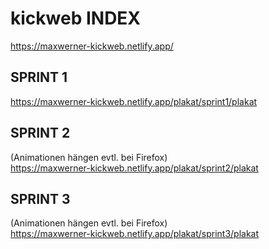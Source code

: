 # kickweb INDEX
https://maxwerner-kickweb.netlify.app/

   

## SPRINT 1
https://maxwerner-kickweb.netlify.app/plakat/sprint1/plakat

## SPRINT 2 
(Animationen hängen evtl. bei Firefox)\
https://maxwerner-kickweb.netlify.app/plakat/sprint2/plakat

## SPRINT 3
(Animationen hängen evtl. bei Firefox)\
https://maxwerner-kickweb.netlify.app/plakat/sprint3/plakat
